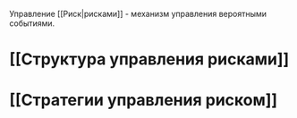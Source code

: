 Управление [[Риск|рисками]] - механизм управления вероятными событиями.
# [[Структура управления рисками]]
# [[Стратегии управления риском]]